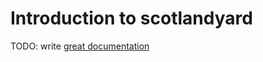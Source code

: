 # Introduction to scotlandyard

TODO: write [great documentation](http://jacobian.org/writing/great-documentation/what-to-write/)
